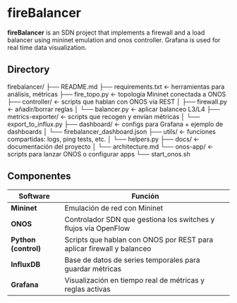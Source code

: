 # fireBalancer

**fireBalancer** is an SDN project that implements a firewall and a load balancer using mininet emulation and onos controller. Grafana is used for real time data visualization. 

## Directory

firebalancer/
├── README.md
├── requirements.txt              ← herramientas para análisis, métricas
├── fire_topo.py                  ← topología Mininet conectada a ONOS
├── controller/                   ← scripts que hablan con ONOS vía REST
│   ├── firewall.py               ← añadir/borrar reglas
│   └── balancer.py               ← aplicar balanceo L3/L4
├── metrics-exporter/                      ← scripts que recogen y envían métricas
│   └── export_to_influx.py
├── dashboard/                    ← configs para Grafana + ejemplo de dashboards
│   └── firebalancer_dashboard.json
├── utils/                        ← funciones compartidas: logs, ping tests, etc.
│   └── helpers.py
├── docs/                         ← documentación del proyecto
│   └── architecture.md
└── onos-app/                         ← scripts para lanzar ONOS o configurar apps
    └── start_onos.sh


## Componentes

| Software             | Función                                                               |
| -------------------- | --------------------------------------------------------------------- |
| **Mininet**          | Emulación de red con Mininet                                          |
| **ONOS**             | Controlador SDN que gestiona los switches y flujos vía OpenFlow       |
| **Python (control)** | Scripts que hablan con ONOS por REST para aplicar firewall y balanceo |
| **InfluxDB**         | Base de datos de series temporales para guardar métricas              |
| **Grafana**          | Visualización en tiempo real de métricas y reglas activas             |




